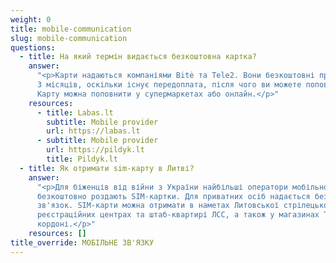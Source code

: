 ```yaml
---
weight: 0
title: mobile-communication
slug: mobile-communication
questions:
  - title: На який термін видається безкоштовна картка?
    answer:
      "<p>Карти надаються компаніями Bitė та Tele2. Вони безкоштовні протягом
      3 місяців, оскільки існує передоплата, після чого ви можете поповнювати їх самостійно.
      Карту можна поповнити у супермаркетах або онлайн.</p>"
    resources:
      - title: Labas.lt
        subtitle: Mobile provider
        url: https://labas.lt
      - subtitle: Mobile provider
        url: https://pildyk.lt
        title: Pildyk.lt
  - title: Як отримати sim-карту в Литві?
    answer:
      "<p>Для біженців від війни з України найбільші оператори мобільного зв'язку
      безкоштовно роздають SIM-картки. Для приватних осіб надається безкоштовний мобільний
      зв'язок. SIM-карти можна отримати в наметах Литовської стрілецької спілки (ЛСС),
      реєстраційних центрах та штаб-квартирі ЛСС, а також у магазинах Telia на литовсько-польському
      кордоні.</p>"
    resources: []
title_override: МОБІЛЬНЕ ЗВ'ЯЗКУ
---
```

